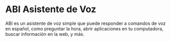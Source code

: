 # ABI Asistente de Voz
ABI es un asistente de voz simple que puede responder a comandos de voz en español, como preguntar la hora, abrir aplicaciones en tu computadora, buscar información en la web, y más.
